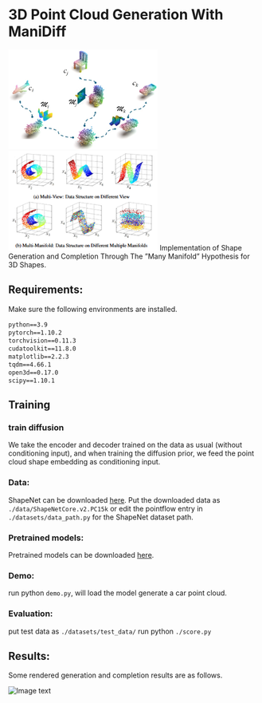 # 3D Point Cloud Generation With ManiDiff
<img src="manidiff/fig1.png" alt="Image text" width="300" height="200"/>
<img src="manidiff/fig2.png" alt="Image text" width="300" height="200"/>
Implementation of Shape Generation and Completion Through The ”Many Manifold” Hypothesis for 3D Shapes.

## Requirements:
Make sure the following environments are installed.
    
    python==3.9
    pytorch==1.10.2
    torchvision==0.11.3
    cudatoolkit==11.8.0
    matplotlib==2.2.3
    tqdm==4.66.1
    open3d==0.17.0
    scipy==1.10.1

## Training


### train diffusion 
We take the encoder and decoder trained on the data as usual (without conditioning input), and when training the diffusion prior, we feed the point cloud shape embedding as conditioning input.


### Data:
ShapeNet can be downloaded [here](https://shapenet.org/).
Put the downloaded data as `./data/ShapeNetCore.v2.PC15k` or edit the pointflow entry in `./datasets/data_path.py` for the ShapeNet dataset path.

### Pretrained models:
Pretrained models can be downloaded [here](https://github.com/Sun1224xy/ManiDiff/blob/master/denoising_model.pth).

### Demo:
run python `demo.py`, will load the model generate a car point cloud. 

### Evaluation:
put test data as `./datasets/test_data/`
run python `./score.py` 

## Results:
Some rendered generation and completion results are as follows.

<img src="manidiff/result.png" alt="Image text" width="600" height="800">
